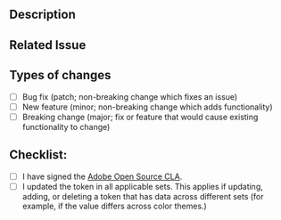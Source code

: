 <!--- Title: Provide a general summary of your changes in the Title above -->
<!--- Reviewers: Include @karstens, @GarthDB, @mrcjhicks, @lynnhao -->

## Description

<!--- Describe your changes in detail, including a list of changes -->

## Related Issue

<!--- This project only accepts pull requests related to open issues -->
<!--- If suggesting a new feature or change, please discuss it in #spectrum_tokens_talk or design workshop, first -->
<!--- If fixing a bug, there should be an issue describing it with steps to reproduce -->
<!--- Please link to the issue on the next line: -->

## Types of changes

<!--- What types of changes does your code introduce? Put an `x` in all the boxes that apply: -->

- [ ] Bug fix (patch; non-breaking change which fixes an issue) <!--- Example: fixing incorrect metadata -->
- [ ] New feature (minor; non-breaking change which adds functionality) <!--- Examples: editing a token value, adding a new token -->
- [ ] Breaking change (major; fix or feature that would cause existing functionality to change) <!--- Examples: changing a token name, deleting a token -->

## Checklist:

<!--- Go over all the following points, and put an `x` in all the boxes that apply. -->
<!--- If you're unsure about any of these, don't hesitate to ask. We're here to help! -->

- [ ] I have signed the [Adobe Open Source CLA](https://opensource.adobe.com/cla.html).
- [ ] I updated the token in all applicable sets. This applies if updating, adding, or deleting a token that has data across different sets (for example, if the value differs across color themes.)
